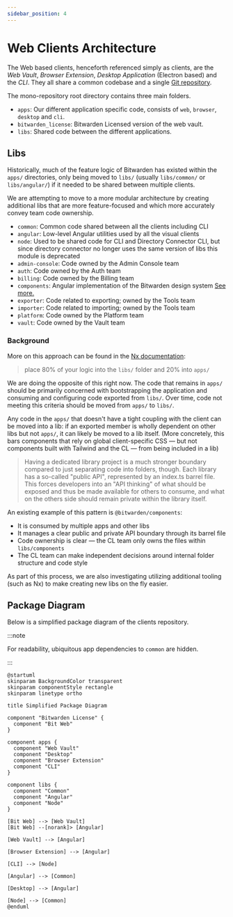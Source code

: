 ```yaml
---
sidebar_position: 4
---
```


# Web Clients Architecture

The Web based clients, henceforth referenced simply as clients, are the _Web Vault_, _Browser
Extension_, _Desktop Application_ (Electron based) and the _CLI_. They all share a common codebase
and a single [Git repository](https://github.com/bitwarden/clients).

The mono-repository root directory contains three main folders.

- `apps`: Our different application specific code, consists of `web`, `browser`, `desktop` and
  `cli`.
- `bitwarden_license`: Bitwarden Licensed version of the web vault.
- `libs`: Shared code between the different applications.

## Libs

Historically, much of the feature logic of Bitwarden has existed within the `apps/` directories,
only being moved to `libs/` (usually `libs/common/` or `libs/angular/`) if it needed to be shared
between multiple clients.

We are attempting to move to a more modular architecture by creating additional libs that are more
feature-focused and which more accurately convey team code ownership.

- `common`: Common code shared between all the clients including CLI
- `angular`: Low-level Angular utilities used by all the visual clients
- `node`: Used to be shared code for CLI and Directory Connector CLI, but since directory connector
  no longer uses the same version of libs this module is deprecated
- `admin-console`: Code owned by the Admin Console team
- `auth`: Code owned by the Auth team
- `billing`: Code owned by the Billing team
- `components`: Angular implementation of the Bitwarden design system
  [See more.](https://components.bitwarden.com/)
- `exporter`: Code related to exporting; owned by the Tools team
- `importer`: Code related to importing; owned by the Tools team
- `platform`: Code owned by the Platform team
- `vault`: Code owned by the Vault team

### Background

More on this approach can be found in the
[Nx documentation](https://nx.dev/concepts/more-concepts/applications-and-libraries):

> place 80% of your logic into the `libs/` folder and 20% into `apps/`

We are doing the opposite of this right now. The code that remains in `apps/` should be primarily
concerned with bootstrapping the application and consuming and configuring code exported from
`libs/`. Over time, code not meeting this criteria should be moved from `apps/` to `libs/`.

Any code in the `apps/` that doesn't have a tight coupling with the client can be moved into a lib:
if an exported member is wholly dependent on other libs but not `apps/`, it can likely be moved to a
lib itself. (More concretely, this bars components that rely on global client-specific CSS — but not
components built with Tailwind and the CL — from being included in a lib)

> Having a dedicated library project is a much stronger boundary compared to just separating code
> into folders, though. Each library has a so-called "public API", represented by an index.ts barrel
> file. This forces developers into an "API thinking" of what should be exposed and thus be made
> available for others to consume, and what on the others side should remain private within the
> library itself.

An existing example of this pattern is `@bitwarden/components`:

- It is consumed by multiple apps and other libs
- It manages a clear public and private API boundary through its barrel file
- Code ownership is clear — the CL team only owns the files within `libs/components`
- The CL team can make independent decisions around internal folder structure and code style

As part of this process, we are also investigating utilizing additional tooling (such as Nx) to make
creating new libs on the fly easier.

## Package Diagram

Below is a simplified package diagram of the clients repository.

:::note

For readability, ubiquitous app dependencies to `common` are hidden.

:::

```kroki type=plantuml
@startuml
skinparam BackgroundColor transparent
skinparam componentStyle rectangle
skinparam linetype ortho

title Simplified Package Diagram

component "Bitwarden License" {
  component "Bit Web"
}

component apps {
  component "Web Vault"
  component "Desktop"
  component "Browser Extension"
  component "CLI"
}

component libs {
  component "Common"
  component "Angular"
  component "Node"
}

[Bit Web] --> [Web Vault]
[Bit Web] --[norank]> [Angular]

[Web Vault] --> [Angular]

[Browser Extension] --> [Angular]

[CLI] --> [Node]

[Angular] --> [Common]

[Desktop] --> [Angular]

[Node] --> [Common]
@enduml
```
